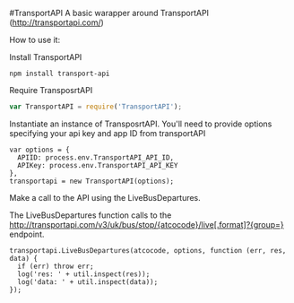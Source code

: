 #TransportAPI
A basic warapper around TransportAPI (http://transportapi.com/)

How to use it:

Install TransportAPI
```
npm install transport-api
```
Require TransposrtAPI 
```javascript
var TransportAPI = require('TransportAPI');
 ```
 
 Instantiate an instance of TransposrtAPI. You'll need to provide options specifying your api key and app ID from transportAPI

```
var options = {
  APIID: process.env.TransportAPI_API_ID,
  APIKey: process.env.TransportAPI_API_KEY 
},
transportapi = new TransportAPI(options);
```

Make a call to the API using the LiveBusDepartures.

The LiveBusDepartures function calls to the http://transportapi.com/v3/uk/bus/stop/{atcocode}/live[.format]?{group=} endpoint.

```
transportapi.LiveBusDepartures(atcocode, options, function (err, res, data) {
  if (err) throw err;
  log('res: ' + util.inspect(res));
  log('data: ' + util.inspect(data));
});
```
